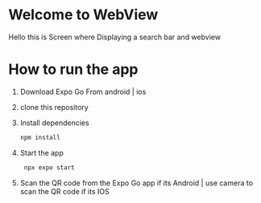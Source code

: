 # Welcome to WebView

Hello this is Screen where Displaying a search bar and webview

# How to run the app

1. Download Expo Go From android | ios

2. clone this repository

3. Install dependencies

   ```bash
   npm install
   ```

4. Start the app

   ```bash
    npx expo start
   ```

5. Scan the QR code from the Expo Go app if its Android | use camera to scan the QR code if its IOS